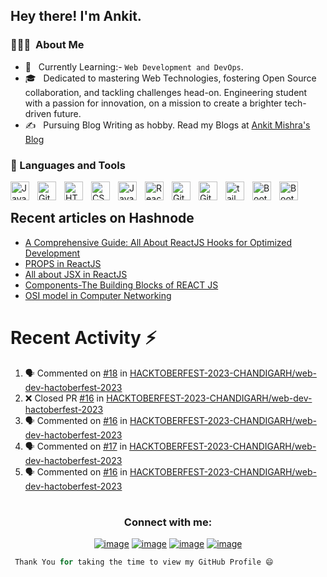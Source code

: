 

<h2> Hey there! I'm Ankit.</h2>

<h3> 👨🏻‍💻 &nbsp;About Me </h3>

- 🤔 &nbsp; Currently Learning:- ``Web Development and DevOps``.
- 🎓 &nbsp; Dedicated to mastering Web Technologies, fostering Open Source collaboration, and tackling challenges head-on. Engineering student with a passion for innovation, on a mission to create a brighter tech-driven future. 
- ✍️ &nbsp; Pursuing Blog Writing as hobby. Read my Blogs at <a href="https://hashnode.com/@ankitmishraexe">Ankit Mishra's Blog</a>

### 🧰 Languages and Tools

<img align="left" alt="Java" width="30px" style="padding-right:10px;" src="https://cdn.jsdelivr.net/gh/devicons/devicon/icons/java/java-original.svg"/>


<img align="left" alt="Git" width="30px" style="padding-right:10px;" src="https://cdn.jsdelivr.net/gh/devicons/devicon/icons/git/git-original.svg" />

<img align="left" alt="HTML" width="30px" style="padding-right:10px;" src="https://cdn.jsdelivr.net/gh/devicons/devicon/icons/html5/html5-plain.svg" />
<img align="left" alt="CSS" width="30px" style="padding-right:10px;" src="https://cdn.jsdelivr.net/gh/devicons/devicon/icons/css3/css3-plain.svg" />
<img align="left" alt="JavaScript" width="30px" style="padding-right:10px;" src="https://cdn.jsdelivr.net/gh/devicons/devicon/icons/javascript/javascript-plain.svg" />
<img align="left" alt="React" width="30px" style="padding-right:10px;" src="https://cdn.jsdelivr.net/gh/devicons/devicon/icons/react/react-original.svg" />

<img align="left" alt="GitHub" width="30px" style="padding-right:10px;" src="https://cdn.jsdelivr.net/gh/devicons/devicon/icons/github/github-original.svg" />
<img align="left" alt="GitHub" width="30px" style="padding-right:10px;" src="https://cdn.jsdelivr.net/gh/devicons/devicon/icons/sass/sass-original.svg" />
          
<img align="left" alt="tailwind" width="30px" style="padding-right:10px;" src="https://cdn.jsdelivr.net/gh/devicons/devicon/icons/tailwindcss/tailwindcss-plain.svg" />
<img align="left" alt="BootStrap" width="30px" style="padding-right:10px;" src="https://cdn.jsdelivr.net/gh/devicons/devicon/icons/bootstrap/bootstrap-original.svg" />

<img align="left" alt="BootStrap" width="30px" style="padding-right:10px;" src="https://cdn.jsdelivr.net/gh/devicons/devicon/icons/markdown/markdown-original.svg" />
                     
<br />




##  Recent articles on Hashnode

 <!-- BLOG-POST-LIST:START -->
- [A Comprehensive Guide: All About ReactJS Hooks for Optimized Development](https://ankitmishra.hashnode.dev/a-comprehensive-guide-all-about-reactjs-hooks-for-optimized-development)
- [PROPS in ReactJS](https://ankitmishra.hashnode.dev/props-in-reactjs)
- [All about JSX in ReactJS](https://ankitmishra.hashnode.dev/all-about-jsx-in-reactjs)
- [Components-The Building Blocks of REACT JS](https://ankitmishra.hashnode.dev/components-the-building-blocks-of-react-js)
- [OSI model in Computer Networking](https://ankitmishra.hashnode.dev/osi-model-in-computer-networking)
<!-- BLOG-POST-LIST:END -->
 
 # Recent Activity :zap:
<!--START_SECTION:activity-->
1. 🗣 Commented on [#18](https://github.com/HACKTOBERFEST-2023-CHANDIGARH/web-dev-hactoberfest-2023/pull/18#issuecomment-1759446088) in [HACKTOBERFEST-2023-CHANDIGARH/web-dev-hactoberfest-2023](https://github.com/HACKTOBERFEST-2023-CHANDIGARH/web-dev-hactoberfest-2023)
2. ❌ Closed PR [#16](https://github.com/HACKTOBERFEST-2023-CHANDIGARH/web-dev-hactoberfest-2023/pull/16) in [HACKTOBERFEST-2023-CHANDIGARH/web-dev-hactoberfest-2023](https://github.com/HACKTOBERFEST-2023-CHANDIGARH/web-dev-hactoberfest-2023)
3. 🗣 Commented on [#16](https://github.com/HACKTOBERFEST-2023-CHANDIGARH/web-dev-hactoberfest-2023/pull/16#issuecomment-1758123436) in [HACKTOBERFEST-2023-CHANDIGARH/web-dev-hactoberfest-2023](https://github.com/HACKTOBERFEST-2023-CHANDIGARH/web-dev-hactoberfest-2023)
4. 🗣 Commented on [#17](https://github.com/HACKTOBERFEST-2023-CHANDIGARH/web-dev-hactoberfest-2023/pull/17#issuecomment-1756159025) in [HACKTOBERFEST-2023-CHANDIGARH/web-dev-hactoberfest-2023](https://github.com/HACKTOBERFEST-2023-CHANDIGARH/web-dev-hactoberfest-2023)
5. 🗣 Commented on [#16](https://github.com/HACKTOBERFEST-2023-CHANDIGARH/web-dev-hactoberfest-2023/pull/16#issuecomment-1755931285) in [HACKTOBERFEST-2023-CHANDIGARH/web-dev-hactoberfest-2023](https://github.com/HACKTOBERFEST-2023-CHANDIGARH/web-dev-hactoberfest-2023)
<!--END_SECTION:activity-->

 

# <h3 align="center">Connect with me:</h3>
<div align="center">

[![image](https://img.shields.io/badge/LinkedIn-0077B5?style=for-the-badge&logo=linkedin&logoColor=white)](https://www.linkedin.com/in/ankitmishra1106/)
[![image](https://img.shields.io/badge/Instagram-E4405F?style=for-the-badge&logo=instagram&logoColor=white)](https://www.instagram.com/ankitmishra.exe/)
[![image](https://img.shields.io/badge/Twitter-1DA1F2?style=for-the-badge&logo=twitter&logoColor=white)](https://twitter.com/AnkitMishraexe)
[![image](https://img.shields.io/badge/Gmail-D14836?style=for-the-badge&logo=gmail&logoColor=white)](mailto:ankitmrmishra1118@gmail.com)
  
</div>




```Python
 Thank You for taking the time to view my GitHub Profile 😄
 ```

<!---
ankitmrmishra/ankitmrmishra is a ✨ special ✨ repository because its `README.md` (this file) appears on your GitHub profile.
You can click the Preview link to take a look at your changes.
--->
